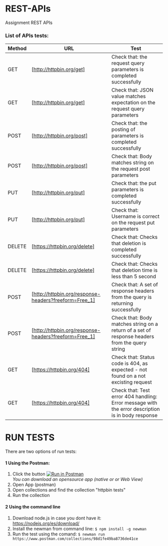 # REST-APIs
Assignment REST APIs

### List of APIs tests:

| Method | URL | Test |
| ------ | ------ |----- |
| GET | [http://httpbin.org/get] | Check that: the request query parameters is completed successfully |
| GET | [http://httpbin.org/get] | Check that: JSON value matches expectation on the request query parameters |
| POST | [http://httpbin.org/post] | Check that: the posting of parameters is completed successfully |
| POST | [http://httpbin.org/post] | Check that: Body matches string on the request post parameters |
| PUT | [http://httpbin.org/put] | Check that: the put parameters is completed successfully |
| PUT | [http://httpbin.org/put] | Check that: Username is correct on the request put parameters |
| DELETE | [https://httpbin.org/delete] | Check that: Checks that deletion is completed successfully |
| DELETE | [https://httpbin.org/delete] | Check that: Checks that deletion time is less than 5 second |
| POST | [http://httpbin.org/response-headers?freeform=Free_1] | Check that: A set of response headers from the query is returning successfully|
| POST | [http://httpbin.org/response-headers?freeform=Free_1] | Check that: Body matches string on a return of a set of response headers from the query string |
| GET | [https://httpbin.org/404] | Check that: Status code is 404, as expected - not found on a not excisting request|
| GET | [https://httpbin.org/404] | Check that: Test error 404 handling: Error message with the error description is in body response |


# RUN TESTS
There are two options of run tests:
#### 1 Using the Postman:

  1. Click the button
  [![Run in Postman](https://run.pstmn.io/button.svg)](https://app.getpostman.com/run-collection/98d1fe49ba8736de41ce)  
   *You can download an opensource app (native or or Web View)*
  2. Open App (postman)
  3. Open collections and find the collection "httpbin tests"
  4. Run the collection
 

#### 2 Using the command line
  1. Download node.js in case you dont have it: 
  https://nodejs.org/es/download/
  2. Install the newman from command line:
    ```
     $ npm install -g newman
    ```
  3. Run the test using the comand: 
    ```
       $ newman run https://www.postman.com/collections/98d1fe49ba8736de41ce
    ```

